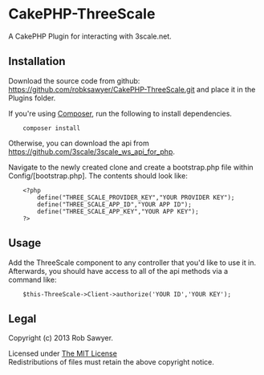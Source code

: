 CakePHP-ThreeScale
==================

A CakePHP Plugin for interacting with 3scale.net.


## Installation

Download the source code from github: https://github.com/robksawyer/CakePHP-ThreeScale.git and place it in the Plugins folder.

If you're using [Composer](http://getcomposer.org), run the following to install dependencies.
		
		composer install

Otherwise, you can download the api from https://github.com/3scale/3scale_ws_api_for_php.

Navigate to the newly created clone and create a bootstrap.php file within Config/[bootstrap.php]. The contents should look like:

		<?php 
			define("THREE_SCALE_PROVIDER_KEY","YOUR PROVIDER KEY");
			define("THREE_SCALE_APP_ID","YOUR APP ID");
			define("THREE_SCALE_APP_KEY","YOUR APP KEY");
		?>


## Usage

Add the ThreeScale component to any controller that you'd like to use it in. Afterwards, you should have access to all of the api methods via a command like: 

		$this-ThreeScale->Client->authorize('YOUR ID','YOUR KEY');


## Legal

Copyright (c) 2013 Rob Sawyer.

Licensed under [The MIT License](http://www.opensource.org/licenses/mit-license.php)<br/>
Redistributions of files must retain the above copyright notice.
